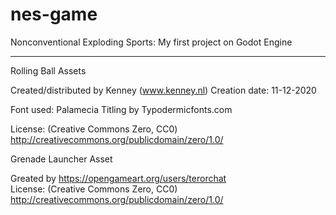 # nes-game
Nonconventional Exploding Sports: My first project on Godot Engine

----------------

Rolling Ball Assets

Created/distributed by Kenney (www.kenney.nl)
	Creation date: 11-12-2020

Font used: Palamecia Titling by Typodermicfonts.com

License: (Creative Commons Zero, CC0)
http://creativecommons.org/publicdomain/zero/1.0/

Grenade Launcher Asset

Greated by https://opengameart.org/users/terorchat<br>
License: (Creative Commons Zero, CC0)<br>
http://creativecommons.org/publicdomain/zero/1.0/
